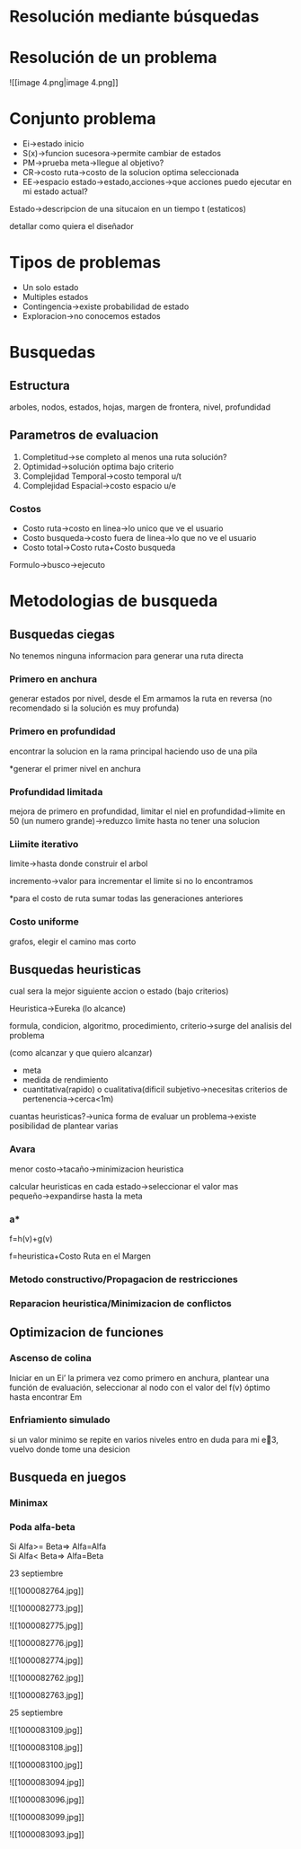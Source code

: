 # Resolución mediante búsquedas
# Resolución de un problema

![[image 4.png|image 4.png]]

# Conjunto problema

- Ei→estado inicio
- S(x)→funcion sucesora→permite cambiar de estados
- PM→prueba meta→llegue al objetivo?
- CR→costo ruta→costo de la solucion optima seleccionada
- EE→espacio estado→estado,acciones→que acciones puedo ejecutar en mi estado actual?

Estado→descripcion de una situcaion en un tiempo t (estaticos)

detallar como quiera el diseñador

# Tipos de problemas

- Un solo estado
- Multiples estados
- Contingencia→existe probabilidad de estado
- Exploracion→no conocemos estados

# Busquedas

## Estructura

arboles, nodos, estados, hojas, margen de frontera, nivel, profundidad

## Parametros de evaluacion

1. Completitud→se completo al menos una ruta solución?
2. Optimidad→solución optima bajo criterio
3. Complejidad Temporal→costo temporal u/t
4. Complejidad Espacial→costo espacio u/e

### Costos

- Costo ruta→costo en linea→lo unico que ve el usuario
- Costo busqueda→costo fuera de linea→lo que no ve el usuario
- Costo total→Costo ruta+Costo busqueda

Formulo→busco→ejecuto

# Metodologias de busqueda

## Busquedas ciegas

No tenemos ninguna informacion para generar una ruta directa

### Primero en anchura

generar estados por nivel, desde el Em armamos la ruta en reversa (no recomendado si la solución es muy profunda)

### Primero en profundidad

encontrar la solucion en la rama principal haciendo uso de una pila

*generar el primer nivel en anchura

### Profundidad limitada

mejora de primero en profundidad, limitar el niel en profundidad→limite en 50 (un numero grande)→reduzco limite hasta no tener una solucion

### Liimite iterativo

limite→hasta donde construir el arbol

incremento→valor para incrementar el limite si no lo encontramos

*para el costo de ruta sumar todas las generaciones anteriores

### Costo uniforme

grafos, elegir el camino mas corto

## Busquedas heuristicas

cual sera la mejor siguiente accion o estado (bajo criterios)

Heuristica→Eureka (lo alcance)

formula, condicion, algoritmo, procedimiento, criterio→surge del analisis del problema

(como alcanzar y que quiero alcanzar)

- meta
- medida de rendimiento
- cuantitativa(rapido) o cualitativa(dificil subjetivo→necesitas criterios de pertenencia→cerca<1m)

cuantas heuristicas?→unica forma de evaluar un problema→existe posibilidad de plantear varias

### Avara

menor costo→tacaño→minimizacion heuristica

calcular heuristicas en cada estado→seleccionar el valor mas pequeño→expandirse hasta la meta

  

### a*

f=h(v)+g(v)

f=heuristica+Costo Ruta en el Margen

### Metodo constructivo/Propagacion de restricciones

### Reparacion heuristica/Minimizacion de conflictos

  

## Optimizacion de funciones

### Ascenso de colina

Iniciar en un Ei’ la primera vez como primero en anchura, plantear una función de evaluación, seleccionar al nodo con el valor del f(v) óptimo hasta encontrar Em

### Enfriamiento simulado

si un valor minimo se repite en varios niveles entro en duda para mi e🔼3, vuelvo donde tome una desicion

## Busqueda en juegos

### Minimax

### Poda alfa-beta

Si Alfa>= Beta=> Alfa=Alfa  
Si Alfa< Beta=> Alfa=Beta  

23 septiembre

![[1000082764.jpg]]

![[1000082773.jpg]]

![[1000082775.jpg]]

![[1000082776.jpg]]

![[1000082774.jpg]]

![[1000082762.jpg]]

![[1000082763.jpg]]

25 septiembre

![[1000083109.jpg]]

![[1000083108.jpg]]

![[1000083100.jpg]]

![[1000083094.jpg]]

![[1000083096.jpg]]

![[1000083099.jpg]]

![[1000083093.jpg]]